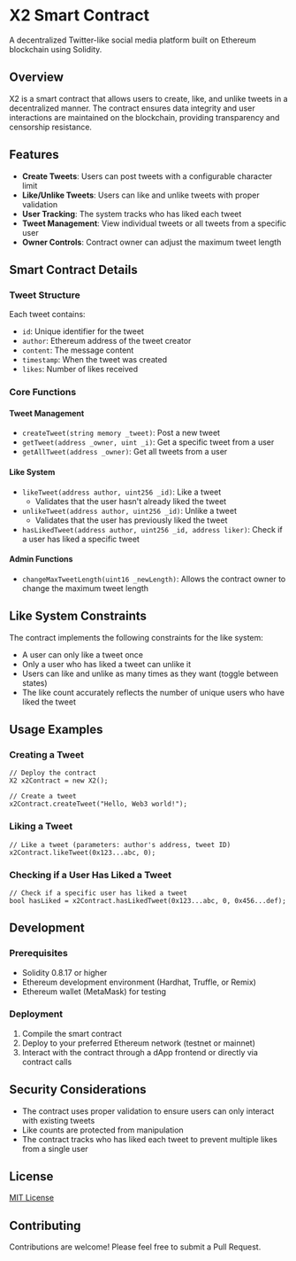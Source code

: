 # X2 Smart Contract

A decentralized Twitter-like social media platform built on Ethereum blockchain using Solidity.

## Overview

X2 is a smart contract that allows users to create, like, and unlike tweets in a decentralized manner. The contract ensures data integrity and user interactions are maintained on the blockchain, providing transparency and censorship resistance.

## Features

- **Create Tweets**: Users can post tweets with a configurable character limit
- **Like/Unlike Tweets**: Users can like and unlike tweets with proper validation
- **User Tracking**: The system tracks who has liked each tweet
- **Tweet Management**: View individual tweets or all tweets from a specific user
- **Owner Controls**: Contract owner can adjust the maximum tweet length

## Smart Contract Details

### Tweet Structure

Each tweet contains:
- `id`: Unique identifier for the tweet
- `author`: Ethereum address of the tweet creator
- `content`: The message content
- `timestamp`: When the tweet was created
- `likes`: Number of likes received

### Core Functions

#### Tweet Management

- `createTweet(string memory _tweet)`: Post a new tweet
- `getTweet(address _owner, uint _i)`: Get a specific tweet from a user
- `getAllTweet(address _owner)`: Get all tweets from a user

#### Like System

- `likeTweet(address author, uint256 _id)`: Like a tweet
  - Validates that the user hasn't already liked the tweet
- `unlikeTweet(address author, uint256 _id)`: Unlike a tweet
  - Validates that the user has previously liked the tweet
- `hasLikedTweet(address author, uint256 _id, address liker)`: Check if a user has liked a specific tweet

#### Admin Functions

- `changeMaxTweetLength(uint16 _newLength)`: Allows the contract owner to change the maximum tweet length

## Like System Constraints

The contract implements the following constraints for the like system:
- A user can only like a tweet once
- Only a user who has liked a tweet can unlike it
- Users can like and unlike as many times as they want (toggle between states)
- The like count accurately reflects the number of unique users who have liked the tweet

## Usage Examples

### Creating a Tweet

```solidity
// Deploy the contract
X2 x2Contract = new X2();

// Create a tweet
x2Contract.createTweet("Hello, Web3 world!");
```

### Liking a Tweet

```solidity
// Like a tweet (parameters: author's address, tweet ID)
x2Contract.likeTweet(0x123...abc, 0);
```

### Checking if a User Has Liked a Tweet

```solidity
// Check if a specific user has liked a tweet
bool hasLiked = x2Contract.hasLikedTweet(0x123...abc, 0, 0x456...def);
```

## Development

### Prerequisites

- Solidity 0.8.17 or higher
- Ethereum development environment (Hardhat, Truffle, or Remix)
- Ethereum wallet (MetaMask) for testing

### Deployment

1. Compile the smart contract
2. Deploy to your preferred Ethereum network (testnet or mainnet)
3. Interact with the contract through a dApp frontend or directly via contract calls

## Security Considerations

- The contract uses proper validation to ensure users can only interact with existing tweets
- Like counts are protected from manipulation
- The contract tracks who has liked each tweet to prevent multiple likes from a single user

## License

[MIT License](LICENSE)

## Contributing

Contributions are welcome! Please feel free to submit a Pull Request.